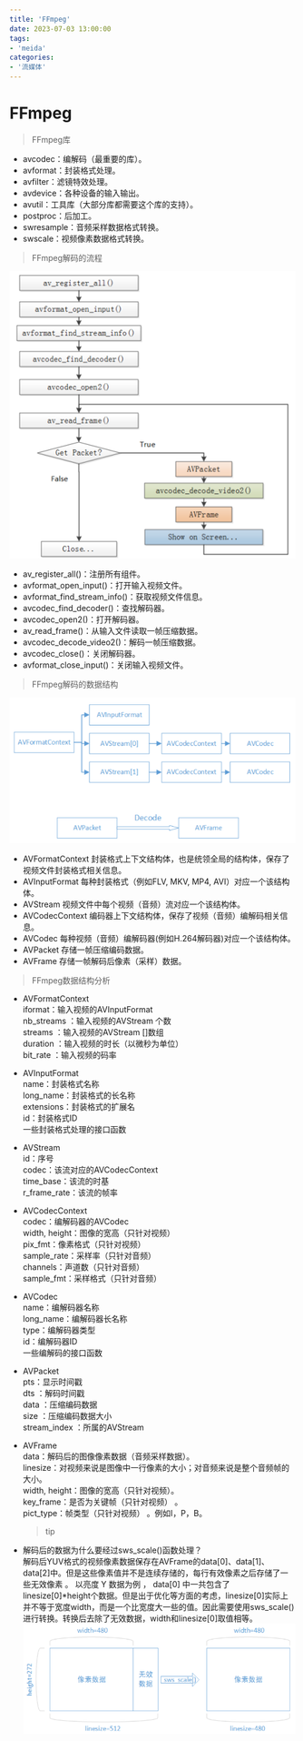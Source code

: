 ```yaml
---
title: 'FFmpeg'
date: 2023-07-03 13:00:00
tags:
- 'meida'
categories:
- '流媒体'
---
```

# FFmpeg

> FFmpeg库

* avcodec：编解码（最重要的库）。
* avformat：封装格式处理。
* avfilter：滤镜特效处理。
* avdevice：各种设备的输入输出。
* avutil：工具库（大部分库都需要这个库的支持）。
* postproc：后加工。
* swresample：音频采样数据格式转换。
* swscale：视频像素数据格式转换。

> FFmpeg解码的流程

![decode](./FFmpeg.assets/decode.png)

* av_register_all()：注册所有组件。
* avformat_open_input()：打开输入视频文件。
* avformat_find_stream_info()：获取视频文件信息。
* avcodec_find_decoder()：查找解码器。
* avcodec_open2()：打开解码器。
* av_read_frame()：从输入文件读取一帧压缩数据。
* avcodec_decode_video2()：解码一帧压缩数据。
* avcodec_close()：关闭解码器。
* avformat_close_input()：关闭输入视频文件。

> FFmpeg解码的数据结构

![decode2](./FFmpeg.assets/decode2.png)

* AVFormatContext
  封装格式上下文结构体，也是统领全局的结构体，保存了视频文件封装格式相关信息。
* AVInputFormat
  每种封装格式（例如FLV, MKV, MP4, AVI）对应一个该结构体。
* AVStream
  视频文件中每个视频（音频）流对应一个该结构体。
* AVCodecContext
  编码器上下文结构体，保存了视频（音频）编解码相关信息。
* AVCodec
  每种视频（音频）编解码器(例如H.264解码器)对应一个该结构体。
* AVPacket
  存储一帧压缩编码数据。
* AVFrame
  存储一帧解码后像素（采样）数据。

> FFmpeg数据结构分析

* AVFormatContext  
  iformat：输入视频的AVInputFormat  
  nb_streams ：输入视频的AVStream 个数  
  streams ：输入视频的AVStream []数组  
  duration ：输入视频的时长（以微秒为单位）  
  bit_rate ：输入视频的码率  
* AVInputFormat  
  name：封装格式名称  
  long_name：封装格式的长名称  
  extensions：封装格式的扩展名  
  id：封装格式ID  
  一些封装格式处理的接口函数  
* AVStream  
  id：序号  
  codec：该流对应的AVCodecContext  
  time_base：该流的时基  
  r_frame_rate：该流的帧率  
* AVCodecContext  
  codec：编解码器的AVCodec  
  width, height：图像的宽高（只针对视频）  
  pix_fmt：像素格式（只针对视频）  
  sample_rate：采样率（只针对音频）  
  channels：声道数（只针对音频）  
  sample_fmt：采样格式（只针对音频）  
* AVCodec  
  name：编解码器名称  
  long_name：编解码器长名称  
  type：编解码器类型  
  id：编解码器ID  
  一些编解码的接口函数  
* AVPacket  
  pts：显示时间戳  
  dts ：解码时间戳  
  data ：压缩编码数据  
  size ：压缩编码数据大小  
  stream_index ：所属的AVStream  
* AVFrame  
  data：解码后的图像像素数据（音频采样数据）。  
  linesize：对视频来说是图像中一行像素的大小；对音频来说是整个音频帧的大小。  
  width, height：图像的宽高（只针对视频）。  
  key_frame：是否为关键帧（只针对视频） 。  
  pict_type：帧类型（只针对视频） 。例如I，P，B。  

  > tip

* 解码后的数据为什么要经过sws_scale()函数处理？  
  解码后YUV格式的视频像素数据保存在AVFrame的data[0]、data[1]、data[2]中。但是这些像素值并不是连续存储的，每行有效像素之后存储了一些无效像素 。 以亮度 Y 数据为例 ， data[0] 中一共包含了linesize[0]*height个数据。但是出于优化等方面的考虑，linesize[0]实际上并不等于宽度width，而是一个比宽度大一些的值。因此需要使用sws_scale()进行转换。转换后去除了无效数据，width和linesize[0]取值相等。
  ![decode3](./FFmpeg.assets/decode3.png)
